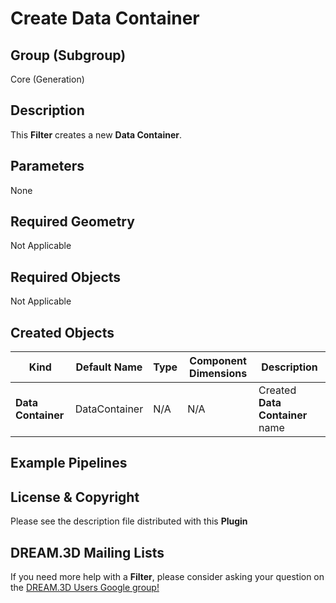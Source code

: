 # Create Data Container  #


## Group (Subgroup) ##

Core (Generation)

## Description ##

This **Filter** creates a new **Data Container**.

## Parameters ##

None

## Required Geometry ##

Not Applicable

## Required Objects ##

Not Applicable

## Created Objects ##

| Kind | Default Name | Type | Component Dimensions | Description |
|------|--------------|-------------|---------|----------------|
| **Data Container** | DataContainer | N/A | N/A | Created **Data Container** name |


## Example Pipelines ##



## License & Copyright ##

Please see the description file distributed with this **Plugin**

## DREAM.3D Mailing Lists ##

If you need more help with a **Filter**, please consider asking your question on the [DREAM.3D Users Google group!](https://groups.google.com/forum/?hl=en#!forum/dream3d-users)
